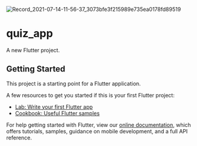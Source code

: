 ![Record_2021-07-14-11-56-37_3073bfe3f215989e735ea0178fd89519](https://user-images.githubusercontent.com/55712612/125574183-a3a7c70b-8c30-495b-8a5b-f1af6fa52499.gif)
# quiz_app

A new Flutter project.

## Getting Started

This project is a starting point for a Flutter application.

A few resources to get you started if this is your first Flutter project:

- [Lab: Write your first Flutter app](https://flutter.dev/docs/get-started/codelab)
- [Cookbook: Useful Flutter samples](https://flutter.dev/docs/cookbook)

For help getting started with Flutter, view our
[online documentation](https://flutter.dev/docs), which offers tutorials,
samples, guidance on mobile development, and a full API reference.
